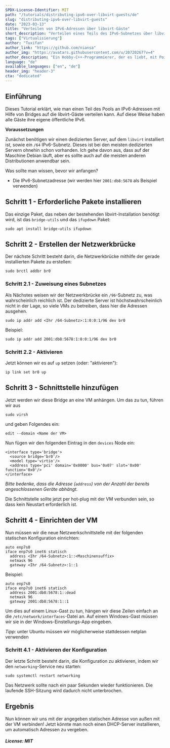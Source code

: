 ```yaml
---
SPDX-License-Identifier: MIT
path: "/tutorials/distributing-ipv6-over-libvirt-guests/de"
slug: "distributing-ipv6-over-libvirt-guests"
date: "2023-03-13"
title: "Verteilen von IPv6-Adressen über libvirt-Gäste"
short_description: "Verteilen eines Teils des IPv6-Subnetzes über libvirt-Gäste mithilfe von Bridges."
tags: ["Virtualisierung"]
author: "Tuxifan"
author_link: "https://github.com/niansa"
author_img: "https://avatars.githubusercontent.com/u/20720267?v=4"
author_description: "Ein Hobby-C++-Programmierer, der es liebt, mit Pointern herumzuspielen"
language: "de"
available_languages: ["en", "de"]
header_img: "header-3"
cta: "dedicated"
---
```


## Einführung

Dieses Tutorial erklärt, wie man einen Teil des Pools an IPv6-Adressen mit Hilfe von Bridges auf die libvirt-Gäste verteilen kann. Auf diese Weise haben alle Gäste ihre eigene öffentliche IPv6.

**Voraussetzungen**

Zunächst benötigen wir einen dedizierten Server, auf dem `libvirt` installiert ist, sowie ein `/64` IPv6-Subnetz. Dieses ist bei den meisten dedizierten Servern ohnehin schon vorhanden.
Ich gehe davon aus, dass auf der Maschine Debian läuft, aber es sollte auch auf die meisten anderen Distributionen anwendbar sein.

Was sollte man wissen, bevor wir anfangen?

* Die IPv6-Subnetzadresse (wir werden hier `2001:db8:5678` als Beispiel verwenden)

## Schritt 1 - Erforderliche Pakete installieren

Das einzige Paket, das neben der bestehenden libvirt-Installation benötigt wird, ist das `bridge-utils` und das `ifupdown` Paket:

```
sudo apt install bridge-utils ifupdown
```

## Schritt 2 - Erstellen der Netzwerkbrücke

Der nächste Schritt besteht darin, die Netzwerkbrücke mithilfe der gerade installierten Pakete zu erstellen:

```
sudo brctl addbr br0
```

### Schritt 2.1 - Zuweisung eines Subnetzes

Als Nächstes weisen wir der Netzwerkbrücke ein `/96`-Subnetz zu, was wahrscheinlich reichlich ist. Der dedizierte Server ist höchstwahrscheinlich nicht in der Lage, so viele VMs zu betreiben, dass hier die Adressen ausgehen.

```
sudo ip addr add <Ihr /64-Subnetz>:1:0:0:1/96 dev br0
```

Beispiel:

```
sudo ip addr add 2001:db8:5678:1:0:0:1/96 dev br0
```

### Schritt 2.2 - Aktivieren

Jetzt können wir es auf `up` setzen (oder: "aktivieren"):

```
ip link set br0 up
```

## Schritt 3 - Schnittstelle hinzufügen

Jetzt werden wir diese Bridge an eine VM anhängen. Um das zu tun, führen wir aus

```
sudo virsh
```

und geben Folgendes ein:

```
edit --domain <Name der VM>
```

Nun fügen wir den folgenden Eintrag in den `devices` Node ein:

```
<interface type='bridge'>
  <source bridge='br0'/>
  <model type='virtio'/>
  <address type='pci' domain='0x0000' bus='0x07' slot='0x00' function='0x0'/>
</interface>
```

*Bitte bedenke, dass die Adresse (`address`) von der Anzahl der bereits angeschlossenen Geräte abhängt.*

Die Schnittstelle sollte jetzt per hot-plug mit der VM verbunden sein, so dass kein Neustart erforderlich ist.

## Schritt 4 - Einrichten der VM

Nun müssen wir die neue Netzwerkschnittstelle mit der folgenden statischen Konfiguration einrichten:

```
auto enp7s0
iface enp7s0 inet6 statisch
  address <Ihr /64-Subnetz>:1::<Maschinensuffix>
  netmask 96
  gateway <Ihr /64-Subnetz>:1::1
```

Beispiel:

```
auto enp7s0
iface enp7s0 inet6 statisch
  address 2001:db8:5678:1::dead
  netmask 96
  gateway 2001:db8:5678:1::1
```

Um dies auf einem Linux-Gast zu tun, hängen wir diese Zeilen einfach an die `/etc/network/interfaces`-Datei an. Auf einem Windows-Gast müssen wir sie in der Windows-Einstellungs-App eingeben.

*Tipp:* unter Ubuntu müssen wir möglicherweise stattdessen netplan verwenden

### Schritt 4.1 - Aktivieren der Konfiguration

Der letzte Schritt besteht darin, die Konfiguration zu aktivieren, indem wir den `networking`-Service neu starten:

```
sudo systemctl restart networking
```

Das Netzwerk sollte nach ein paar Sekunden wieder funktionieren. Die laufende SSH-Sitzung wird dadurch nicht unterbrochen.

## Ergebnis

Nun können wir uns mit der angegeben statischen Adresse von außen mit der VM verbinden! Jetzt könnte man noch einen DHCP-Server installieren, um automatisch Adressen zu vergeben.

##### License: MIT

<!--

Contributor's Certificate of Origin

By making a contribution to this project, I certify that:

(a) The contribution was created in whole or in part by me and I have
    the right to submit it under the license indicated in the file; or

(b) The contribution is based upon previous work that, to the best of my
    knowledge, is covered under an appropriate license and I have the
    right under that license to submit that work with modifications,
    whether created in whole or in part by me, under the same license
    (unless I am permitted to submit under a different license), as
    indicated in the file; or

(c) The contribution was provided directly to me by some other person
    who certified (a), (b) or (c) and I have not modified it.

(d) I understand and agree that this project and the contribution are
    public and that a record of the contribution (including all personal
    information I submit with it, including my sign-off) is maintained
    indefinitely and may be redistributed consistent with this project
    or the license(s) involved.

Signed-off-by: Tuxifan <tuxifan@posteo.de>

-->
